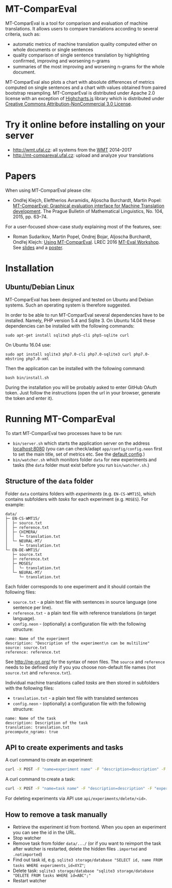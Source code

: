 # MT-ComparEval
MT-ComparEval is a tool for comparison and evaluation of machine translations.
It allows users to compare translations according to several criteria, such as:
 - automatic metrics of machine translation quality computed either on whole documents or single sentences
 - quality comparison of single sentence translation by highlighting conﬁrmed, improving and worsening n-grams
 - summaries of the most improving and worsening n-grams for the whole document.

MT-ComparEval also plots a chart with absolute differences of metrics computed on single sentences
  and a chart with values obtained from paired bootstrap resampling.
MT-ComparEval is distributed under Apache 2.0 license with an exception of [Highcharts.js](http://www.highcharts.com/) library
  which is distributed under [Creative Commons Attribution-NonCommercial 3.0 License](http://creativecommons.org/licenses/by-nc/3.0/).

# Try it online before installing on your server

- http://wmt.ufal.cz: all systems from the [WMT](http://www.statmt.org/wmt16/) 2014–2017
- http://mt-compareval.ufal.cz: upload and analyze your translations

# Papers
When using MT-ComparEval please cite:
 - Ondřej Klejch, Eleftherios Avramidis, Aljoscha Burchardt, Martin Popel: [MT-ComparEval: Graphical evaluation interface for Machine Translation development](http://ufal.mff.cuni.cz/pbml/104/art-klejch-et-al.pdf). The Prague Bulletin of Mathematical Linguistics, No. 104, 2015, pp. 63–74.

For a user-focused show-case study explaining most of the features, see:
 - Roman Sudarikov, Martin Popel, Ondrej Bojar, Aljoscha Burchardt, Ondřej Klejch: [Using MT-ComparEval](http://www.cracking-the-language-barrier.eu/wp-content/uploads/Sudarikov-etal.pdf). LREC 2016 [MT-Eval Workshop](http://www.cracking-the-language-barrier.eu/mt-eval-workshop-2016/). See [slides](http://ufal.mff.cuni.cz/~popel/papers/2016_05_24_using_mt-compareval.pdf) and a [poster](http://ufal.mff.cuni.cz/~popel/papers/2016_lrec_tools-and-guidelines_poster.pdf).

# Installation

## Ubuntu/Debian Linux

MT-ComparEval has been designed and tested on Ubuntu and Debian systems. Such an operating system is therefore suggested. 

In order to be able to run MT-ComparEval several dependencies have to be installed.
Namely, PHP version 5.4 and Sqlite 3.
On Ubuntu 14.04 these dependencies can be installed with the following commands:
```
sudo apt-get install sqlite3 php5-cli php5-sqlite curl
```
On Ubuntu 16.04 use:
```
sudo apt install sqlite3 php7.0-cli php7.0-sqlite3 curl php7.0-mbstring php7.0-xml
```

Then the application can be installed with the following command:
```
bash bin/install.sh
```
During the installation you will be probably asked to enter GitHub OAuth token.
Just follow the instructions (open the url in your browser, generate the token and enter it).

# Running MT-ComparEval
To start MT-ComparEval two processes have to be run:
 - `bin/server.sh` which starts the application server on the address [localhost:8080](http://localhost:8080)
  (you can can check/adapt `app/config/config.neon` first to set the main title, set of metrics etc. See the [default config](app/config/config.neon).)
 - `bin/watcher.sh` which monitors folder `data` for new experiments and tasks (the `data` folder must exist before you run `bin/watcher.sh`.)

## Structure of the `data` folder
Folder `data` contains folders with *experiments* (e.g. `EN-CS-WMT15`), which contains subfolders with *tasks* for each experiment (e.g. `MOSES`). For example:
```
data/
├─ EN-CS-WMT15/
│  ├─ source.txt
│  ├─ reference.txt
│  ├─ CHIMERA/
│  │  └─ translation.txt
│  └─ NEURAL-MT/
│     └─ translation.txt
└─ EN-DE-WMT15/
   ├─ source.txt
   ├─ reference.txt
   ├─ MOSES/
   │  └─ translation.txt
   └─ NEURAL-MT/
      └─ translation.txt
```

Each folder corresponds to one experiment and it should contain the following files:
 - `source.txt` - a plain text file with sentences in source language (one sentence per line).
 - `reference.txt` - a plain text file with reference translations (in target language).
 - `config.neon` - (optionally) a configuration file with the following structure:
```
name: Name of the experiment
description: "Description of the experiment\n can be multiline"
source: source.txt
reference: reference.txt
```
See http://ne-on.org/ for the syntax of neon files.
The `source` and `reference` needs to be defined only if you you choose non-default file names (not `source.txt` and `reference.txt`).

Individual machine translations called *tasks* are then stored in subfolders with the following files:
- `translation.txt` - a plain text file with translated sentences
- `config.neon` - (optionally) a configuration file with the following structure:
```
name: Name of the task
description: Description of the task
translation: translation.txt
precompute_ngrams: true
```

## API to create experiments and tasks
A curl command to create an experiment:
```bash
curl -X POST -F "name=experiment name" -F "description=description" -F "source=@source.txt" -F "reference=@reference.txt" http://localhost:8080/api/experiments/upload
```

A curl command to create a task:
```bash
curl -X POST -F "name=task name" -F "description=description" -F "experiment_id=1" -F "translation=@translation.txt" http://localhost:8080/api/tasks/upload
```

For deleting experiments via API use `api/experiments/delete/<id>`.

## How to remove a task manually

* Retrieve the experiment id from frontend. When you open an experiment you can see the id in the URL.
* Stop watcher
* Remove task from folder `data/.../` (or if you want to reimport the task after watcher is restarted, delete the hidden files `.imported` and `.notimported`)
* Find out task id, e.g. `sqlite3 storage/database "SELECT id, name FROM tasks WHERE experiments_id=XYZ"`;
* Delete task: `sqlite3 storage/database "sqlite3 storage/database "DELETE FROM tasks WHERE id=ABC";"`
* Restart watcher
